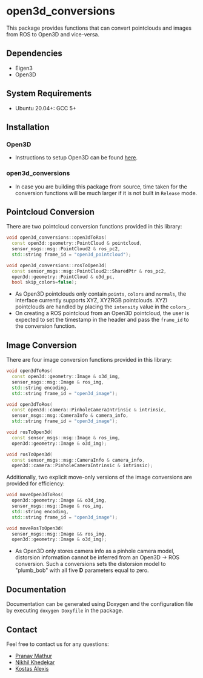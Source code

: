 # open3d_conversions

This package provides functions that can convert pointclouds and images from ROS to Open3D and vice-versa.

## Dependencies

* Eigen3
* Open3D

## System Requirements

* Ubuntu 20.04+: GCC 5+

## Installation

### Open3D

* Instructions to setup Open3D can be found [here](http://www.open3d.org/docs/release/compilation.html).

### open3d_conversions

* In case you are building this package from source, time taken for the conversion functions will be much larger if it is not built in `Release` mode.

## Pointcloud Conversion

There are two pointcloud conversion functions provided in this library:

```cpp
void open3d_conversions::open3dToRos(
  const open3d::geometry::PointCloud & pointcloud,
  sensor_msgs::msg::PointCloud2 & ros_pc2, 
  std::string frame_id = "open3d_pointcloud");

void open3d_conversions::rosToOpen3d(
  const sensor_msgs::msg::PointCloud2::SharedPtr & ros_pc2,
  open3d::geometry::PointCloud & o3d_pc, 
  bool skip_colors=false);
```

* As Open3D pointclouds only contain `points`, `colors` and `normals`, the interface currently supports XYZ, XYZRGB pointclouds. XYZI pointclouds are handled by placing the `intensity` value in the `colors_`.
* On creating a ROS pointcloud from an Open3D pointcloud, the user is expected to set the timestamp in the header and pass the `frame_id` to the conversion function.

## Image Conversion

There are four image conversion functions provided in this library:

```cpp
void open3dToRos(
  const open3d::geometry::Image & o3d_img,
  sensor_msgs::msg::Image & ros_img,
  std::string encoding,
  std::string frame_id = "open3d_image");

void open3dToRos(
  const open3d::camera::PinholeCameraIntrinsic & intrinsic,
  sensor_msgs::msg::CameraInfo & camera_info,
  std::string frame_id = "open3d_image");

void rosToOpen3d(
  const sensor_msgs::msg::Image & ros_img,
  open3d::geometry::Image & o3d_img);

void rosToOpen3d(
  const sensor_msgs::msg::CameraInfo & camera_info,
  open3d::camera::PinholeCameraIntrinsic & intrinsic);
```
Additionally, two explicit move-only versions of the image conversions are provided for efficiency:

```cpp
void moveOpen3dToRos(
  open3d::geometry::Image && o3d_img,
  sensor_msgs::msg::Image & ros_img,
  std::string encoding,
  std::string frame_id = "open3d_image");

void moveRosToOpen3d(
  sensor_msgs::msg::Image && ros_img,
  open3d::geometry::Image & o3d_img);
```

* As Open3D only stores camera info as a pinhole camera model, distorsion information cannot be inferred from an Open3D -> ROS conversion. Such a conversions sets the distorsion model to "plumb_bob" with all five **D** parameters equal to zero.

## Documentation

Documentation can be generated using Doxygen and the configuration file by executing  `doxygen Doxyfile` in the package.

## Contact

Feel free to contact us for any questions:

* [Pranay Mathur](mailto:matnay17@gmail.com)
* [Nikhil Khedekar](mailto:nkhedekar@nevada.unr.edu)
* [Kostas Alexis](mailto:kalexis@unr.edu)
